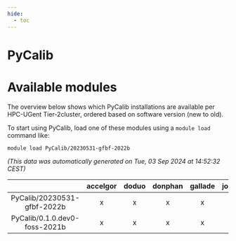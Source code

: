 ```yaml
---
hide:
  - toc
---
```


PyCalib
=======

# Available modules


The overview below shows which PyCalib installations are available per HPC-UGent Tier-2cluster, ordered based on software version (new to old).

To start using PyCalib, load one of these modules using a `module load` command like:

```shell
module load PyCalib/20230531-gfbf-2022b
```

*(This data was automatically generated on Tue, 03 Sep 2024 at 14:52:32 CEST)*  

| |accelgor|doduo|donphan|gallade|joltik|shinx|skitty|
| :---: | :---: | :---: | :---: | :---: | :---: | :---: | :---: |
|PyCalib/20230531-gfbf-2022b|x|x|x|x|x|-|x|
|PyCalib/0.1.0.dev0-foss-2021b|x|x|x|x|x|-|x|

